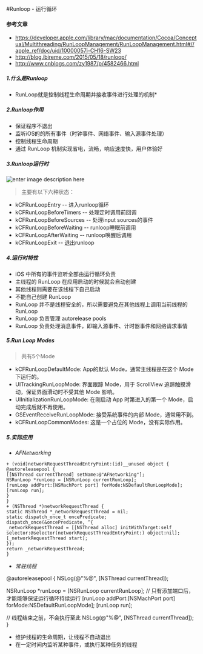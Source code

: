 #Runloop - 运行循环

#### 参考文章
* https://developer.apple.com/library/mac/documentation/Cocoa/Conceptual/Multithreading/RunLoopManagement/RunLoopManagement.html#//apple_ref/doc/uid/10000057i-CH16-SW23
* http://blog.ibireme.com/2015/05/18/runloop/
* http://www.cnblogs.com/zy1987/p/4582466.html



#####  1.什么是Runloop
* RunLoop就是控制线程生命周期并接收事件进行处理的机制*


##### 2.Runloop作用
* 保证程序不退出
* 监听iOS的的所有事件（时钟事件、网络事件、输入源事件处理）
* 控制线程生命周期
* 通过 RunLoop 机制实现省电，流畅，响应速度快，用户体验好

##### 3.Runloop运行时
![enter image description here](https://images0.cnblogs.com/blog2015/317650/201506/171000054355761.png)
> 主要有以下六种状态：
-  kCFRunLoopEntry -- 进入runloop循环
- kCFRunLoopBeforeTimers -- 处理定时调用前回调
- kCFRunLoopBeforeSources -- 处理input sources的事件
- kCFRunLoopBeforeWaiting -- runloop睡眠前调用
- kCFRunLoopAfterWaiting -- runloop唤醒后调用
- kCFRunLoopExit -- 退出runloop

##### 4.运行时特性
* iOS 中所有的事件监听全部由运行循环负责
* 主线程的 RunLoop 在应用启动的时候就会自动创建
* 其他线程则需要在该线程下自己启动
* 不能自己创建 RunLoop
* RunLoop 并不是线程安全的，所以需要避免在其他线程上调用当前线程的 RunLoop
* RunLoop 负责管理 autorelease pools
* RunLoop 负责处理消息事件，即输入源事件、计时器事件和网络请求事情
##### 5.Run Loop Modes
>共有5个Mode
- kCFRunLoopDefaultMode: App的默认 Mode，通常主线程是在这个 Mode 下运行的。
- UITrackingRunLoopMode: 界面跟踪 Mode，用于 ScrollView 追踪触摸滑动，保证界面滑动时不受其他 Mode 影响。
- UIInitializationRunLoopMode: 在刚启动 App 时第进入的第一个 Mode，启动完成后就不再使用。
- GSEventReceiveRunLoopMode: 接受系统事件的内部 Mode，通常用不到。
-  kCFRunLoopCommonModes: 这是一个占位的 Mode，没有实际作用。


##### 5.实际应用
- *AFNetworking*


```
+ (void)networkRequestThreadEntryPoint:(id)__unused object {
@autoreleasepool {
[[NSThread currentThread] setName:@"AFNetworking"];
NSRunLoop *runLoop = [NSRunLoop currentRunLoop];
[runLoop addPort:[NSMachPort port] forMode:NSDefaultRunLoopMode];
[runLoop run];
}
}
+ (NSThread *)networkRequestThread {
static NSThread *_networkRequestThread = nil;
static dispatch_once_t oncePredicate;
dispatch_once(&oncePredicate, ^{
_networkRequestThread = [[NSThread alloc] initWithTarget:self selector:@selector(networkRequestThreadEntryPoint:) object:nil];
[_networkRequestThread start];
});
return _networkRequestThread;
}
```

- *常驻线程*


@autoreleasepool {
NSLog(@"%@", [NSThread currentThread]);

NSRunLoop *runLoop = [NSRunLoop currentRunLoop];
// 只有添加端口后，才能能够保证运行循环持续运行
[runLoop addPort:[NSMachPort port] forMode:NSDefaultRunLoopMode];
[runLoop run];

// 线程结束之前，不会执行至此
NSLog(@"%@", [NSThread currentThread]);
}

- 维护线程的生命周期，让线程不自动退出
- 在一定时间内监听某种事件，或执行某种任务的线程



